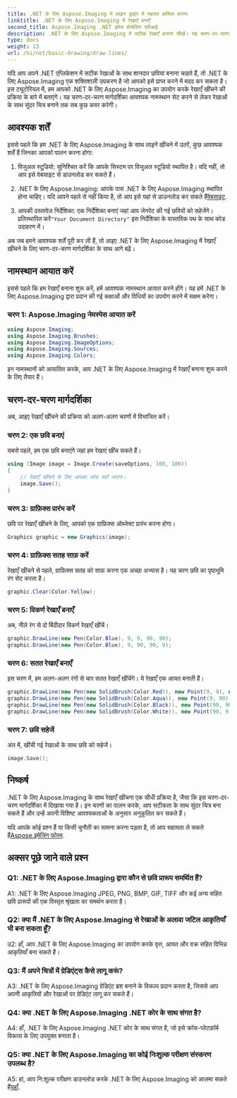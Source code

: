 ```yaml
---
title: .NET के लिए Aspose.Imaging में लाइन ड्राइंग में महारत हासिल करना
linktitle: .NET के लिए Aspose.Imaging में रेखाएँ बनाएँ
second_title: Aspose.Imaging .NET इमेज प्रोसेसिंग एपीआई
description: .NET के लिए Aspose.Imaging में सटीक रेखाएँ बनाना सीखें। यह चरण-दर-चरण मार्गदर्शिका छवि निर्माण, रेखा आरेखण और बहुत कुछ शामिल करती है।
type: docs
weight: 13
url: /hi/net/basic-drawing/draw-lines/
---
```

यदि आप अपने .NET एप्लिकेशन में सटीक रेखाओं के साथ शानदार छवियां बनाना चाहते हैं, तो .NET के लिए Aspose.Imaging एक शक्तिशाली उपकरण है जो आपको इसे प्राप्त करने में मदद कर सकता है। इस ट्यूटोरियल में, हम आपको .NET के लिए Aspose.Imaging का उपयोग करके रेखाएँ खींचने की प्रक्रिया के बारे में बताएंगे। यह चरण-दर-चरण मार्गदर्शिका आवश्यक नामस्थान सेट करने से लेकर रेखाओं के साथ सुंदर चित्र बनाने तक सब कुछ कवर करेगी।

## आवश्यक शर्तें

इससे पहले कि हम .NET के लिए Aspose.Imaging के साथ लाइनें खींचने में उतरें, कुछ आवश्यक शर्तें हैं जिनका आपको पालन करना होगा:

1. विजुअल स्टूडियो: सुनिश्चित करें कि आपके सिस्टम पर विजुअल स्टूडियो स्थापित है। यदि नहीं, तो आप इसे वेबसाइट से डाउनलोड कर सकते हैं।

2.  .NET के लिए Aspose.Imaging: आपके पास .NET के लिए Aspose.Imaging स्थापित होना चाहिए। यदि आपने पहले से नहीं किया है, तो आप इसे यहां से डाउनलोड कर सकते हैं[वेबसाइट](https://releases.aspose.com/imaging/net/).

3. आपकी दस्तावेज़ निर्देशिका: एक निर्देशिका बनाएं जहां आप जेनरेट की गई छवियों को सहेजेंगे। प्रतिस्थापित करें`"Your Document Directory"` इस निर्देशिका के वास्तविक पथ के साथ कोड उदाहरण में।

अब जब हमने आवश्यक शर्तें पूरी कर ली हैं, तो आइए .NET के लिए Aspose.Imaging में रेखाएँ खींचने के लिए चरण-दर-चरण मार्गदर्शिका के साथ आगे बढ़ें।

## नामस्थान आयात करें

इससे पहले कि हम रेखाएँ बनाना शुरू करें, हमें आवश्यक नामस्थान आयात करने होंगे। यह हमें .NET के लिए Aspose.Imaging द्वारा प्रदान की गई कक्षाओं और विधियों का उपयोग करने में सक्षम करेगा। 

### चरण 1: Aspose.Imaging नेमस्पेस आयात करें

```csharp
using Aspose.Imaging;
using Aspose.Imaging.Brushes;
using Aspose.Imaging.ImageOptions;
using Aspose.Imaging.Sources;
using Aspose.Imaging.Colors;
```

इन नामस्थानों को आयातित करके, आप .NET के लिए Aspose.Imaging में रेखाएँ बनाना शुरू करने के लिए तैयार हैं।

## चरण-दर-चरण मार्गदर्शिका

अब, आइए रेखाएँ खींचने की प्रक्रिया को अलग-अलग चरणों में विभाजित करें।

### चरण 2: एक छवि बनाएं

सबसे पहले, हम एक छवि बनाएंगे जहां हम रेखाएं खींच सकते हैं।

```csharp
using (Image image = Image.Create(saveOptions, 100, 100))
{
    // रेखाएँ खींचने के लिए आपका कोड यहाँ जाएगा।
    image.Save();
}
```

### चरण 3: ग्राफ़िक्स प्रारंभ करें

छवि पर रेखाएँ खींचने के लिए, आपको एक ग्राफ़िक्स ऑब्जेक्ट प्रारंभ करना होगा।

```csharp
Graphics graphic = new Graphics(image);
```

### चरण 4: ग्राफ़िक्स सतह साफ़ करें

रेखाएँ खींचने से पहले, ग्राफ़िक्स सतह को साफ़ करना एक अच्छा अभ्यास है। यह चरण छवि का पृष्ठभूमि रंग सेट करता है।

```csharp
graphic.Clear(Color.Yellow);
```

### चरण 5: विकर्ण रेखाएँ बनाएँ

अब, नीले रंग से दो बिंदीदार विकर्ण रेखाएँ खींचें।

```csharp
graphic.DrawLine(new Pen(Color.Blue), 9, 9, 90, 90);
graphic.DrawLine(new Pen(Color.Blue), 9, 90, 90, 9);
```

### चरण 6: सतत रेखाएँ बनाएँ

इस चरण में, हम अलग-अलग रंगों से चार सतत रेखाएँ खींचेंगे। ये रेखाएँ एक आयत बनाती हैं।

```csharp
graphic.DrawLine(new Pen(new SolidBrush(Color.Red)), new Point(9, 9), new Point(9, 90));
graphic.DrawLine(new Pen(new SolidBrush(Color.Aqua)), new Point(9, 90), new Point(90, 90));
graphic.DrawLine(new Pen(new SolidBrush(Color.Black)), new Point(90, 90), new Point(90, 9));
graphic.DrawLine(new Pen(new SolidBrush(Color.White)), new Point(90, 9), new Point(9, 9));
```

### चरण 7: छवि सहेजें

अंत में, खींची गई रेखाओं के साथ छवि को सहेजें।

```csharp
image.Save();
```

## निष्कर्ष

.NET के लिए Aspose.Imaging के साथ रेखाएँ खींचना एक सीधी प्रक्रिया है, जैसा कि इस चरण-दर-चरण मार्गदर्शिका में दिखाया गया है। इन चरणों का पालन करके, आप सटीकता के साथ सुंदर चित्र बना सकते हैं और उन्हें अपनी विशिष्ट आवश्यकताओं के अनुसार अनुकूलित कर सकते हैं।

 यदि आपके कोई प्रश्न हैं या किसी चुनौती का सामना करना पड़ता है, तो आप सहायता ले सकते हैं[Aspose.इमेजिंग फोरम](https://forum.aspose.com/).

## अक्सर पूछे जाने वाले प्रश्न

### Q1: .NET के लिए Aspose.Imaging द्वारा कौन से छवि प्रारूप समर्थित हैं?

A1: .NET के लिए Aspose.Imaging JPEG, PNG, BMP, GIF, TIFF और कई अन्य सहित छवि प्रारूपों की एक विस्तृत श्रृंखला का समर्थन करता है।

### Q2: क्या मैं .NET के लिए Aspose.Imaging से रेखाओं के अलावा जटिल आकृतियाँ भी बना सकता हूँ?

उ2: हाँ, आप .NET के लिए Aspose.Imaging का उपयोग करके वृत्त, आयत और वक्र सहित विभिन्न आकृतियाँ बना सकते हैं।

### Q3: मैं अपने चित्रों में ग्रेडिएंट्स कैसे लागू करूं?

A3: .NET के लिए Aspose.Imaging ग्रेडिएंट ब्रश बनाने के विकल्प प्रदान करता है, जिससे आप अपनी आकृतियों और रेखाओं पर ग्रेडिएंट लागू कर सकते हैं।

### Q4: क्या .NET के लिए Aspose.Imaging .NET कोर के साथ संगत है?

A4: हाँ, .NET के लिए Aspose.Imaging .NET कोर के साथ संगत है, जो इसे क्रॉस-प्लेटफ़ॉर्म विकास के लिए उपयुक्त बनाता है।

### Q5: क्या .NET के लिए Aspose.Imaging का कोई निःशुल्क परीक्षण संस्करण उपलब्ध है?

 A5: हां, आप नि:शुल्क परीक्षण डाउनलोड करके .NET के लिए Aspose.Imaging को आज़मा सकते हैं[यहाँ](https://releases.aspose.com/).